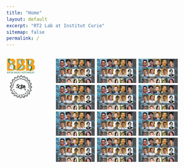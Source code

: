 ```yaml
---
title: "Home"
layout: default
excerpt: "RT2 Lab at Institut Curie"
sitemap: false
permalink: /
---
```


<div style="display: flex; flex-direction: row;">
  <div class="left" style="flex-basis: 15%;">
    
<p align="center"> 
<img src="images/logo/bbb_logo_yl_xl_v1.jpg" alt="logo example 2" style="width:99%; height:99%">
<img src="images/logo/screen_shot_2018-02-19_at_10.50.36_am_0.png" alt="logo example 3" style="width:80%; height:80%" >
</p>

  </div>
  
  <div class="right" style="flex-basis: 85%;">

<p align="center"> 
<img src="images/slider/flyer_v9.jpg" style="width:24%; height:24%; padding: 1px;">
<img src="images/slider/flyer_v9.jpg" style="width:24%; height:24%; padding: 1px;">
<img src="images/slider/flyer_v9.jpg" style="width:24%; height:24%; padding: 1px;">
<img src="images/slider/flyer_v9.jpg" style="width:24%; height:24%; padding: 1px;">
<img src="images/slider/flyer_v9.jpg" style="width:24%; height:24%; padding: 1px;">
<img src="images/slider/flyer_v9.jpg" style="width:24%; height:24%; padding: 1px;">
<img src="images/slider/flyer_v9.jpg" style="width:24%; height:24%; padding: 1px;">
<img src="images/slider/flyer_v9.jpg" style="width:24%; height:24%; padding: 1px;">
<img src="images/slider/flyer_v9.jpg" style="width:24%; height:24%; padding: 1px;">
<img src="images/slider/flyer_v9.jpg" style="width:24%; height:24%; padding: 1px;">
<img src="images/slider/flyer_v9.jpg" style="width:24%; height:24%; padding: 1px;">
<img src="images/slider/flyer_v9.jpg" style="width:24%; height:24%; padding: 1px;">
</p> 

</div>

</div>
